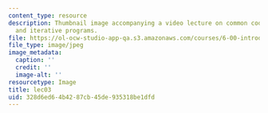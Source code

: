 ```yaml
---
content_type: resource
description: Thumbnail image accompanying a video lecture on common code patterns
  and iterative programs.
file: https://ol-ocw-studio-app-qa.s3.amazonaws.com/courses/6-00-introduction-to-computer-science-and-programming-fall-2008/328d6ed64b4287cb45de935318be1dfd_lec03.jpg
file_type: image/jpeg
image_metadata:
  caption: ''
  credit: ''
  image-alt: ''
resourcetype: Image
title: lec03
uid: 328d6ed6-4b42-87cb-45de-935318be1dfd
---
```

